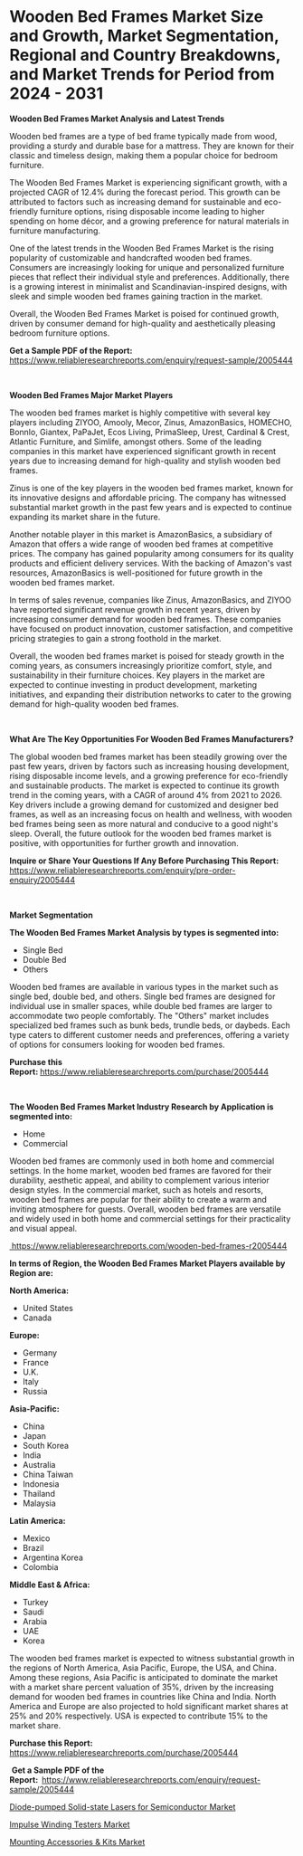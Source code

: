 <p><h1>Wooden Bed Frames Market Size and Growth, Market Segmentation, Regional and Country Breakdowns, and Market Trends for Period from 2024 -  2031</h1></p><p><strong>Wooden Bed Frames Market Analysis and Latest Trends</strong></p>
<p><p>Wooden bed frames are a type of bed frame typically made from wood, providing a sturdy and durable base for a mattress. They are known for their classic and timeless design, making them a popular choice for bedroom furniture.</p><p>The Wooden Bed Frames Market is experiencing significant growth, with a projected CAGR of 12.4% during the forecast period. This growth can be attributed to factors such as increasing demand for sustainable and eco-friendly furniture options, rising disposable income leading to higher spending on home décor, and a growing preference for natural materials in furniture manufacturing.</p><p>One of the latest trends in the Wooden Bed Frames Market is the rising popularity of customizable and handcrafted wooden bed frames. Consumers are increasingly looking for unique and personalized furniture pieces that reflect their individual style and preferences. Additionally, there is a growing interest in minimalist and Scandinavian-inspired designs, with sleek and simple wooden bed frames gaining traction in the market.</p><p>Overall, the Wooden Bed Frames Market is poised for continued growth, driven by consumer demand for high-quality and aesthetically pleasing bedroom furniture options.</p></p>
<p><strong>Get a Sample PDF of the Report:&nbsp;</strong> <a href="https://www.reliableresearchreports.com/enquiry/request-sample/2005444">https://www.reliableresearchreports.com/enquiry/request-sample/2005444</a></p>
<p>&nbsp;</p>
<p><strong>Wooden Bed Frames Major Market Players</strong></p>
<p><p>The wooden bed frames market is highly competitive with several key players including ZIYOO, Amooly, Mecor, Zinus, AmazonBasics, HOMECHO, Bonnlo, Giantex, PaPaJet, Ecos Living, PrimaSleep, Urest, Cardinal & Crest, Atlantic Furniture, and Simlife, amongst others. Some of the leading companies in this market have experienced significant growth in recent years due to increasing demand for high-quality and stylish wooden bed frames.</p><p>Zinus is one of the key players in the wooden bed frames market, known for its innovative designs and affordable pricing. The company has witnessed substantial market growth in the past few years and is expected to continue expanding its market share in the future.</p><p>Another notable player in this market is AmazonBasics, a subsidiary of Amazon that offers a wide range of wooden bed frames at competitive prices. The company has gained popularity among consumers for its quality products and efficient delivery services. With the backing of Amazon's vast resources, AmazonBasics is well-positioned for future growth in the wooden bed frames market.</p><p>In terms of sales revenue, companies like Zinus, AmazonBasics, and ZIYOO have reported significant revenue growth in recent years, driven by increasing consumer demand for wooden bed frames. These companies have focused on product innovation, customer satisfaction, and competitive pricing strategies to gain a strong foothold in the market.</p><p>Overall, the wooden bed frames market is poised for steady growth in the coming years, as consumers increasingly prioritize comfort, style, and sustainability in their furniture choices. Key players in the market are expected to continue investing in product development, marketing initiatives, and expanding their distribution networks to cater to the growing demand for high-quality wooden bed frames.</p></p>
<p>&nbsp;</p>
<p><strong>What Are The Key Opportunities For Wooden Bed Frames Manufacturers?</strong></p>
<p><p>The global wooden bed frames market has been steadily growing over the past few years, driven by factors such as increasing housing development, rising disposable income levels, and a growing preference for eco-friendly and sustainable products. The market is expected to continue its growth trend in the coming years, with a CAGR of around 4% from 2021 to 2026. Key drivers include a growing demand for customized and designer bed frames, as well as an increasing focus on health and wellness, with wooden bed frames being seen as more natural and conducive to a good night's sleep. Overall, the future outlook for the wooden bed frames market is positive, with opportunities for further growth and innovation.</p></p>
<p><strong>Inquire or Share Your Questions If Any Before Purchasing This Report:</strong> <a href="https://www.reliableresearchreports.com/enquiry/pre-order-enquiry/2005444">https://www.reliableresearchreports.com/enquiry/pre-order-enquiry/2005444</a></p>
<p>&nbsp;</p>
<p><strong>Market Segmentation</strong></p>
<p><strong>The Wooden Bed Frames Market Analysis by types is segmented into:</strong></p>
<p><ul><li>Single Bed</li><li>Double Bed</li><li>Others</li></ul></p>
<p><p>Wooden bed frames are available in various types in the market such as single bed, double bed, and others. Single bed frames are designed for individual use in smaller spaces, while double bed frames are larger to accommodate two people comfortably. The "Others" market includes specialized bed frames such as bunk beds, trundle beds, or daybeds. Each type caters to different customer needs and preferences, offering a variety of options for consumers looking for wooden bed frames.</p></p>
<p><strong>Purchase this Report:&nbsp;</strong><a href="https://www.reliableresearchreports.com/purchase/2005444">https://www.reliableresearchreports.com/purchase/2005444</a></p>
<p>&nbsp;</p>
<p><strong>The Wooden Bed Frames Market Industry Research by Application is segmented into:</strong></p>
<p><ul><li>Home</li><li>Commercial</li></ul></p>
<p><p>Wooden bed frames are commonly used in both home and commercial settings. In the home market, wooden bed frames are favored for their durability, aesthetic appeal, and ability to complement various interior design styles. In the commercial market, such as hotels and resorts, wooden bed frames are popular for their ability to create a warm and inviting atmosphere for guests. Overall, wooden bed frames are versatile and widely used in both home and commercial settings for their practicality and visual appeal.</p></p>
<p><a href="https://www.reliableresearchreports.com/wooden-bed-frames-r2005444">&nbsp;https://www.reliableresearchreports.com/wooden-bed-frames-r2005444</a></p>
<p><strong>In terms of Region, the Wooden Bed Frames Market Players available by Region are:</strong></p>
<p>
    <p> <strong> North America: </strong>
        <ul>
            <li>United States</li>
            <li>Canada</li>
        </ul>
        </p> 
    <p> <strong> Europe: </strong>
        <ul>
            <li>Germany</li>
            <li>France</li>
            <li>U.K.</li>
            <li>Italy</li>
            <li>Russia</li>
        </ul>
        </p> 
    <p> <strong> Asia-Pacific: </strong>
        <ul>
            <li>China</li>
            <li>Japan</li>
            <li>South Korea</li>
            <li>India</li>
            <li>Australia</li>
            <li>China Taiwan</li>
            <li>Indonesia</li>
            <li>Thailand</li>
            <li>Malaysia</li>
        </ul>
        </p> 
    <p> <strong> Latin America: </strong>
        <ul>
            <li>Mexico</li>
            <li>Brazil</li>
            <li>Argentina Korea</li>
            <li>Colombia</li>
        </ul>
        </p> 
    <p> <strong> Middle East & Africa: </strong>
        <ul>
            <li>Turkey</li>
            <li>Saudi</li>
            <li>Arabia</li>
            <li>UAE</li>
            <li>Korea</li>
        </ul>
    </p>
    </p>
<p><p>The wooden bed frames market is expected to witness substantial growth in the regions of North America, Asia Pacific, Europe, the USA, and China. Among these regions, Asia Pacific is anticipated to dominate the market with a market share percent valuation of 35%, driven by the increasing demand for wooden bed frames in countries like China and India. North America and Europe are also projected to hold significant market shares at 25% and 20% respectively. USA is expected to contribute 15% to the market share.</p></p>
<p><strong>Purchase this Report: </strong><a href="https://www.reliableresearchreports.com/purchase/2005444">https://www.reliableresearchreports.com/purchase/2005444</a></p>
<p>&nbsp;<strong>Get a Sample PDF of the Report:&nbsp;&nbsp;</strong><a href="https://www.reliableresearchreports.com/enquiry/request-sample/2005444">https://www.reliableresearchreports.com/enquiry/request-sample/2005444</a></p>
<p><strong></strong></p>
<p><p><a href="https://medium.com/@nettieboyle28/diode-pumped-solid-state-lasers-for-semiconductor-market-share-size-trends-industry-analysis-b9564c903a8d">Diode-pumped Solid-state Lasers for Semiconductor Market</a></p><p><a href="https://medium.com/@dellkoepp_34276/impulse-winding-testers-market-emerging-trends-and-future-prospects-for-period-from-2024-to-2031-6854bcbef855">Impulse Winding Testers Market</a></p><p><a href="https://medium.com/@sjdhshjc2456654/mounting-accessories-kits-market-research-report-includes-analysis-on-market-size-share-and-6fa3f75ab589">Mounting Accessories & Kits Market</a></p></p>